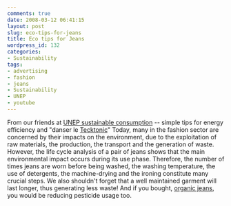 ```yaml
---
comments: true
date: 2008-03-12 06:41:15
layout: post
slug: eco-tips-for-jeans
title: Eco tips for Jeans
wordpress_id: 132
categories:
- Sustainability
tags:
- advertising
- fashion
- jeans
- Sustainability
- UNEP
- youtube
---
```


From our friends at [UNEP sustainable consumption](http://www.uneptie.org/pc/sustain/) -- simple tips for energy efficiency and "danser le [Tecktonic](http://en.wikipedia.org/wiki/Tecktonik)" Today, many in the fashion sector are concerned by their impacts on the environment, due to the exploitation of raw materials, the production, the transport and the generation of waste. However, the life cycle analysis of a pair of jeans shows that the main environmental impact occurs during its use phase. Therefore, the number of times jeans are worn before being washed, the washing temperature, the use of detergents, the machine-drying and the ironing constitute many crucial steps. We also shouldn't forget that a well maintained garment will last longer, thus generating less waste! And if you bought, [organic jeans](http://www.delforte.com), you would be reducing pesticide usage too. 
